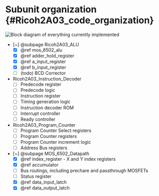 # Subunit organization {#Ricoh2A03_code_organization}

![Block diagram of everything currently implemented](./implemented.drawio.svg)

- [~] @subpage Ricoh2A03_ALU
    - [x] @ref mos_6502_alu
    - [x] @ref adder_hold_register
    - [x] @ref a_input_register
    - [x] @ref b_input_register
    - [ ] (todo) BCD Corrector
- Ricoh2A03_Instruction_Decoder
    - [ ] Predecode register
    - [ ] Predecode logic
    - [ ] Instruction register
    - [ ] Timing generation logic
    - [ ] Instruction decoder ROM
    - [ ] Interrupt controller
    - [ ] Ready controller
- Ricoh2A03_Program_Counter
    - [ ] Program Counter Select registers
    - [ ] Program Counter registers
    - [ ] Program Counter increment logic
    - [ ] Address Bus registers
- [~] @subpage MOS_6502_Datapath
    - [x] @ref index_register - X and Y index registers
    - [x] @ref accumulator
    - [ ] Bus routings, including prechare and passthrough MOSFETs
    - [ ] Status register
    - [x] @ref data_input_latch
    - [x] @ref data_output_latch

